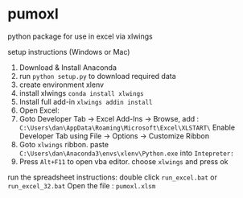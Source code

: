 # pumoxl

python package for use in excel via xlwings

setup instructions (Windows or Mac)
1. Download & Install Anaconda
2. run `python setup.py` to download required data
2. create environment xlenv 
3. install xlwings `conda install xlwings`
4. Install full add-in `xlwings addin install`
5. Open Excel:  
6. Goto Developer Tab -> Excel Add-Ins -> Browse, add : `C:\Users\dan\AppData\Roaming\Microsoft\Excel\XLSTART\`
  Enable Developer Tab using File -> Options -> Customize Ribbon
7. Goto `xlwings` ribbon. paste `C:\Users\dan\Anaconda3\envs\xlenv\Python.exe` into `Intepreter:`
8. Press `Alt+F11` to open vba editor. choose `xlwings` and press ok 


run the spreadsheet instructions:
double click `run_excel.bat` or `run_excel_32.bat`
Open the file : 
`pumoxl.xlsm`
